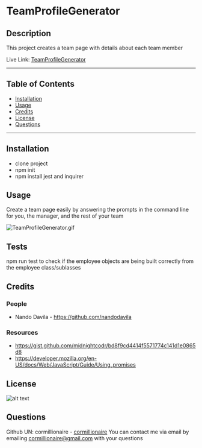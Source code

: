 # TeamProfileGenerator
## Description
This project creates a team page with details about each team member

Live Link: [TeamProfileGenerator](https://cormillionaire.github.io/TeamProfileGenerator/)

---
## Table of Contents
- [Installation](#installation)
- [Usage](#usage)
- [Credits](#credits)
- [License](#license)
- [Questions](#questions)
---
## Installation
- clone project
- npm init
- npm install jest and inquirer

## Usage
Create a team page easily by answering the prompts in the command line for you, the manager, and the rest of your team

![TeamProfileGenerator.gif](./images/TeamProfileGenerator.gif)
## Tests
npm run test to check if the employee objects are being built correctly from the employee class/sublasses
## Credits
### People
- Nando Davila - https://github.com/nandodavila

### Resources
- https://gist.github.com/midnightcodr/bd8f9cd4414f5571774c141d1e0865d8
- https://developer.mozilla.org/en-US/docs/Web/JavaScript/Guide/Using_promises

## License
![alt text](https://img.shields.io/static/v1?label=ISC&message=ISC&color=brightgreen&style=plastic)
## Questions
Github UN: cormillionaire - [cormillionaire](https://github.com/cormillionaire)
You can contact me via email by emailing cormillionaire@gmail.com with your questions